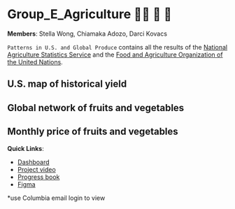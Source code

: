 # Group_E_Agriculture 👨‍🌾 🚜 🌽

**Members**: Stella Wong, Chiamaka Adozo, Darci Kovacs

`Patterns in U.S. and Global Produce` contains all the results of the [National Agriculture Statistics Service](https://www.nass.usda.gov/) and the [Food and Agriculture Organization of the United Nations](https://www.fao.org/faostat/en/#data/TM).

## U.S. map of historical yield

## Global network of fruits and vegetables

## Monthly price of fruits and vegetables

**Quick Links**:

* [Dashboard](__)
* [Project video](___)
* [Progress book](https://docs.google.com/document/u/1/d/1QGIRzymcTBs2cBWV2_wahIScp9pbtXn4VGNOQ1qPTIM/edit)
* [Figma](https://www.figma.com/file/GeeR1YnoOuc7thzmwkf0HZ/Untitled?type=whiteboard&node-id=0-1&t=rySjeT1bHkdlDAt7-0)

*use Columbia email login to view
